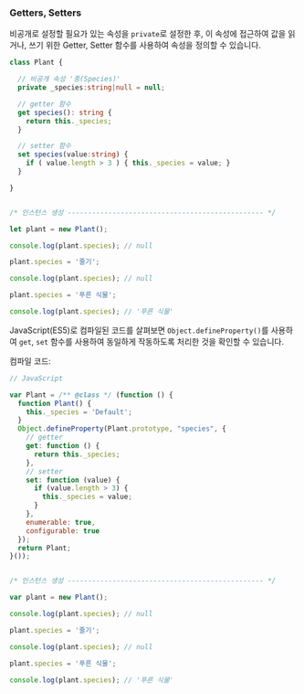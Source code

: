 ### Getters, Setters

비공개로 설정할 필요가 있는 속성을 `private`로 설정한 후, 이 속성에 접근하여 값을 읽거나, 쓰기 위한 Getter, Setter 함수를 사용하여 속성을 정의할 수 있습니다.

```ts
class Plant {

  // 비공개 속성 '종(Species)'
  private _species:string|null = null;

  // getter 함수
  get species(): string {
    return this._species;
  }

  // setter 함수
  set species(value:string) {
    if ( value.length > 3 ) { this._species = value; }
  }

}


/* 인스턴스 생성 ------------------------------------------------ */

let plant = new Plant();

console.log(plant.species); // null

plant.species = '줄기';

console.log(plant.species); // null

plant.species = '푸른 식물';

console.log(plant.species); // '푸른 식물'
```

JavaScript(ES5)로 컴파일된 코드를 살펴보면 `Object.defineProperty()`를 사용하여 `get`, `set` 함수를 사용하여 동일하게 작동하도록 처리한 것을 확인할 수 있습니다.

컴파일 코드:
```js
// JavaScript

var Plant = /** @class */ (function () {
  function Plant() {
    this._species = 'Default';
  }
  Object.defineProperty(Plant.prototype, "species", {
    // getter
    get: function () {
      return this._species;
    },
    // setter
    set: function (value) {
      if (value.length > 3) {
        this._species = value;
      }
    },
    enumerable: true,
    configurable: true
  });
  return Plant;
}());


/* 인스턴스 생성 ------------------------------------------------ */

var plant = new Plant();

console.log(plant.species); // null

plant.species = '줄기';

console.log(plant.species); // null

plant.species = '푸른 식물';

console.log(plant.species); // '푸른 식물'
```